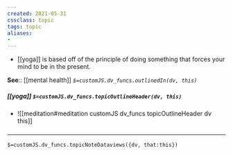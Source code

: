 ```yaml
---
created: 2021-05-31
cssclass: topic
tags: topic
aliases:
- 
---
```

- [[yoga]] is based off of the principle of doing something that forces your mind to be in the present.

**See**:: [[mental health]]
*`$=customJS.dv_funcs.outlinedIn(dv, this)`*

##### [[yoga]] `$=customJS.dv_funcs.topicOutlineHeader(dv, this)`
- ![[meditation#meditation customJS dv_funcs topicOutlineHeader dv this]]

### <hr class="dataviews"/>

`$=customJS.dv_funcs.topicNoteDataviews({dv, that:this})`
